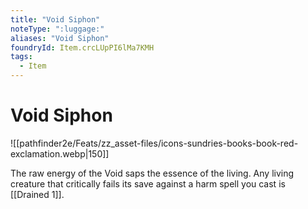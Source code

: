 ```yaml
---
title: "Void Siphon"
noteType: ":luggage:"
aliases: "Void Siphon"
foundryId: Item.crcLUpPI6lMa7KMH
tags:
  - Item
---
```


# Void Siphon
![[pathfinder2e/Feats/zz_asset-files/icons-sundries-books-book-red-exclamation.webp|150]]

The raw energy of the Void saps the essence of the living. Any living creature that critically fails its save against a harm spell you cast is [[Drained 1]].
